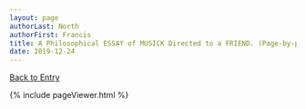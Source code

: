 ```yaml
---
layout: page
authorLast: North
authorFirst: Francis
title: A Philosophical ESSAY of MUSICK Directed to a FRIEND. (Page-by-page)
date: 2019-12-24 
---
```


[Back to Entry](/north-musick)

<script>
	const ROOT = "/north-musick/";
	const MAX_PAGE = 36;
</script>

{% include pageViewer.html %}
